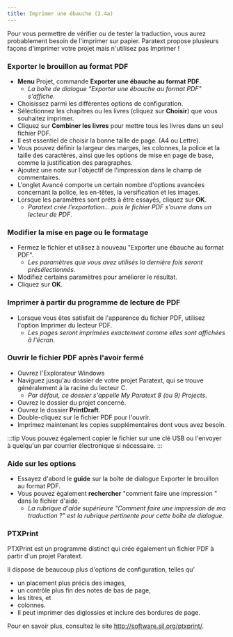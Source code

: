 ```yaml
---
title: Imprimer une ébauche (2.4a)
---
```

Pour vous permettre de vérifier ou de tester la traduction, vous aurez probablement besoin de l'imprimer sur papier. Paratext propose plusieurs façons d'imprimer votre projet mais n'utilisez pas Imprimer !

### Exporter le brouillon au format PDF

-  **Menu** Projet, commande **Exporter une ébauche au format PDF**.
   -  *La boîte de dialogue "Exporter une ébauche au format PDF" s'affiche*.
-  Choisissez parmi les différentes options de configuration.
-  Sélectionnez les chapitres ou les livres (cliquez sur **Choisir**) que vous souhaitez imprimer.
-  Cliquez sur **Combiner les livres** pour mettre tous les livres dans un seul fichier PDF.
-  Il est essentiel de choisir la bonne taille de page. (A4 ou Lettre).
-  Vous pouvez définir la largeur des marges, les colonnes, la police et la taille des caractères, ainsi que les options de mise en page de base, comme la justification des paragraphes.
-  Ajoutez une note sur l'objectif de l'impression dans le champ de commentaires.
-  L'onglet Avancé comporte un certain nombre d'options avancées concernant la police, les en-têtes, la versification et les images.
-  Lorsque les paramètres sont prêts à être essayés, cliquez sur **OK**.
   -  *Paratext crée l'exportation… puis le fichier PDF s'ouvre dans un lecteur de PDF*.

### Modifier la mise en page ou le formatage

-  Fermez le fichier et utilisez à nouveau "Exporter une ébauche au format PDF".
   -  *Les paramètres que vous avez utilisés la dernière fois seront présélectionnés*.
-  Modifiez certains paramètres pour améliorer le résultat.
-  Cliquez sur **OK**.

### Imprimer à partir du programme de lecture de PDF

-  Lorsque vous êtes satisfait de l'apparence du fichier PDF, utilisez l'option Imprimer du lecteur PDF.
   -  *Les pages seront imprimées exactement comme elles sont affichées à l'écran*.

### Ouvrir le fichier PDF après l'avoir fermé

-  Ouvrez l'Explorateur Windows
-  Naviguez jusqu'au dossier de votre projet Paratext, qui se trouve généralement à la racine du lecteur C.
   -  *Par défaut, ce dossier s'appelle My Paratext 8 (ou 9) Projects*.
-  Ouvrez le dossier du projet concerné.
-  Ouvrez le dossier **PrintDraft**.
-  Double-cliquez sur le fichier PDF pour l'ouvrir.
-  Imprimez maintenant les copies supplémentaires dont vous avez besoin.

:::tip
Vous pouvez également copier le fichier sur une clé USB ou l'envoyer à quelqu'un par courrier électronique si nécessaire.
:::
### Aide sur les options

-  Essayez d'abord le **guide** sur la boîte de dialogue Exporter le brouillon au format PDF.
-  Vous pouvez également **rechercher** "comment faire une impression " dans le fichier d'aide.
   -  *La rubrique d'aide supérieure "Comment faire une impression de ma traduction ?" est la rubrique pertinente pour cette boîte de dialogue*.

### PTXPrint

PTXPrint est un programme distinct qui crée également un fichier PDF à partir d'un projet Paratext.

Il dispose de beaucoup plus d'options de configuration, telles qu’

-  un placement plus précis des images,
-  un contrôle plus fin des notes de bas de page,
-  les titres, et
-  colonnes.
-  Il peut imprimer des diglossies et inclure des bordures de page.

Pour en savoir plus, consultez le site http://software.sil.org/ptxprint/.
